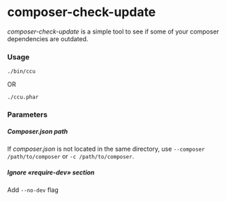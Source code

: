 # composer-check-update

_composer-check-update_ is a simple tool to see if some of your
composer dependencies are outdated.

### Usage
`./bin/ccu`

OR

`./ccu.phar`

### Parameters
##### Composer.json path
If _composer.json_ is not located in the same directory, use `--composer /path/to/composer`
or `-c /path/to/composer`.

##### Ignore «require-dev» section
Add `--no-dev` flag
